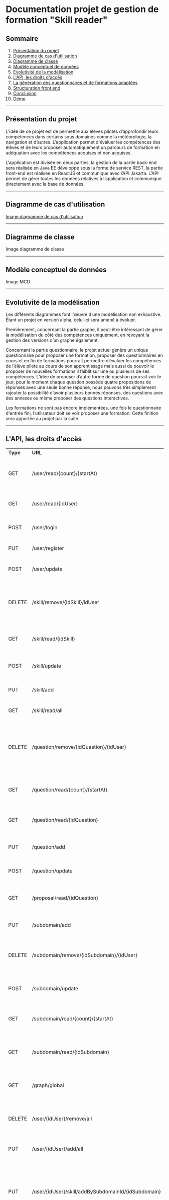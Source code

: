 # Documentation projet de gestion de formation "Skill reader"


## Sommaire

1. [Présentation du projet](#présentation-du-projet)
2. [Diagramme de cas d'utilisation](#diagramme-de-cas-dutilisation)
3. [Diagramme de classe](#diagramme-de-classe)
4. [Modèle conceptuel de données](#modèle-conceptuel-de-données)
5. [Evolutivité de la modélisation](#evolutivité-de-la-modélisation)
6. [L'API, les droits d'accès](#lapi-les-droits-daccès)
7. [La génération des questionnaires et de formations adaptées](#la-génération-des-questionnaires-et-de-formations-adaptées)
8. [Structuration front end](#structuration-front-end)
9. [Conclusion](#conclusion)
10. [Démo](#démo)


-----

## Présentation du projet


L’idée de ce projet est de permettre aux élèves pilotes d’approfondir leurs compétences dans certains sous domaines comme la météorologie, la navigation et d’autres. L’application permet d'évaluer les compétences des élèves et de leurs proposer automatiquement un parcours de formation en adéquation avec les compétences acquises et non acquises.

L’application est divisée en deux parties, la gestion de la partie back-end sera réalisée en Java EE développé sous la forme de service REST, la partie front-end est réalisée en ReactJS et communique avec l’API Jakarta. L’API permet de gérer toutes les données relatives à l’application et communique directement avec la base de données.

-----

## Diagramme de cas d'utilisation

[Image diagramme de cas d'utilisation](./docs/diagrammes/Diagramme%20de%20cas%20d'utilisation.png?raw=true)

-----

## Diagramme de classe

Image diagramme de classe

-----

## Modèle conceptuel de données

Image MCD

-----

## Evolutivité de la modélisation

Les différents diagrammes font l'œuvre d’une modélisation non exhaustive. Étant un projet en version alpha, celui-ci sera amené à évoluer.

Premièrement, concernant la partie graphe, il peut-être intéressant de gérer la modélisation du côté des compétences uniquement, en revoyant la gestion des versions d’un graphe également.

Concernant la partie questionnaire, le projet actuel génère un unique questionnaire pour proposer une formation, proposer des questionnaires en cours et en fin de formations pourrait permettre d’évaluer les compétences de l’élève pilote au cours de son apprentissage mais aussi de pouvoir le proposer de nouvelles formations il faiblit sur une ou plusieurs de ses compétences. L’idée de proposer d’autre forme de question pourrait voir le jour, pour le moment chaque question possède quatre propositions de réponses avec une seule bonne réponse, nous pouvons très simplement rajouter la possibilité d’avoir plusieurs bonnes réponses, des questions avec des annexes ou même proposer des questions interactives.

Les formations ne sont pas encore implémentées, une fois le questionnaire d'entrée fini, l’utilisateur doit se voir proposer une formation. Cette finition sera apportée au projet par la suite.

-----

## L'API, les droits d'accès

<table>
  <tr>
   <td><strong>Type</strong>
   </td>
   <td><strong>URL</strong>
   </td>
   <td><strong>Description</strong>
   </td>
   <td><strong>Accès</strong>
   </td>
  </tr>
  <tr>
   <td>GET
   </td>
   <td>/user/read/{count}/{startAt}
   </td>
   <td>Retourne un nombre d’utilisateur à partir de l’index {startAt}
   </td>
   <td>Utilisable uniquement par l’application
   </td>
  </tr>
  <tr>
   <td>GET
   </td>
   <td>/user/read/{idUser}
   </td>
   <td>Retourne l’utilisateur correspondant à {idUser}
   </td>
   <td>Utilisable uniquement par l’application
   </td>
  </tr>
  <tr>
   <td>POST
   </td>
   <td>/user/login
   </td>
   <td>Permets la connexion d’un utilisateur
   </td>
   <td>Tout le monde
   </td>
  </tr>
  <tr>
   <td>PUT
   </td>
   <td>/user/register
   </td>
   <td>Permets l’inscription d’un utilisateur
   </td>
   <td>Tout le monde
   </td>
  </tr>
  <tr>
   <td>POST
   </td>
   <td>/user/update
   </td>
   <td>Permets la modification d’un utilisateur
   </td>
   <td>Tout le monde
   </td>
  </tr>
  <tr>
   <td>DELETE
   </td>
   <td>/skill/remove/{idSkill}/idUser
   </td>
   <td>Supprime une compétence correspondant à {idSkill} si l’utilisateur en possède les droits
   </td>
   <td>Utilisable uniquement par l’application
   </td>
  </tr>
  <tr>
   <td>GET
   </td>
   <td>/skill/read/{idSkill}
   </td>
   <td>Retourne la compétence correspondante à {idSkill}
   </td>
   <td>Utilisable uniquement par l’application
   </td>
  </tr>
  <tr>
   <td>POST
   </td>
   <td>/skill/update
   </td>
   <td>Permets la modification d’une compétence
   </td>
   <td>Formateur
   </td>
  </tr>
  <tr>
   <td>PUT
   </td>
   <td>/skill/add
   </td>
   <td>Permets l’ajout d’une compétence
   </td>
   <td>Formateur
   </td>
  </tr>
  <tr>
   <td>GET
   </td>
   <td>/skill/read/all
   </td>
   <td>Retourne toutes les compétences
   </td>
   <td>Formateur
   </td>
  </tr>
  <tr>
   <td>DELETE
   </td>
   <td>/question/remove/{idQuestion}/{idUser}
   </td>
   <td>Permets la suppression d’une question correspondant à {idQuestion} si l’utilisateur en possède les droits
   </td>
   <td>Formateur
   </td>
  </tr>
  <tr>
   <td>GET
   </td>
   <td>/question/read/{count}/{startAt}
   </td>
   <td>Retourne un nombre de questions à partir de l’index {startAt}
   </td>
   <td>Utilisable uniquement par l’application
   </td>
  </tr>
  <tr>
   <td>GET
   </td>
   <td>/question/read/{idQuestion}
   </td>
   <td>Retourne la question correspondant à {idQuestion}
   </td>
   <td>Formateur
   </td>
  </tr>
  <tr>
   <td>PUT
   </td>
   <td>/question/add
   </td>
   <td>Permets l’ajout d’une question et de ses propositions
   </td>
   <td>Formateur
   </td>
  </tr>
  <tr>
   <td>POST
   </td>
   <td>/question/update
   </td>
   <td>Permets la modification d’une question
   </td>
   <td>Formateur
   </td>
  </tr>
  <tr>
   <td>GET
   </td>
   <td>/proposal/read/{idQuestion}
   </td>
   <td>Retourne les propositions de la question correspondant à {idQuestion}
   </td>
   <td>Utilisable uniquement par l’application
   </td>
  </tr>
  <tr>
   <td>PUT
   </td>
   <td>/subdomain/add
   </td>
   <td>Permets l’ajout d’un sous-domaine
   </td>
   <td>Formateur
   </td>
  </tr>
  <tr>
   <td>DELETE
   </td>
   <td>/subdomain/remove/{idSubdomain}/{idUser}
   </td>
   <td>Permets la suppression des compétences liée à un sous-domaine
   </td>
   <td>Formateur
   </td>
  </tr>
  <tr>
   <td>POST
   </td>
   <td>/subdomain/update
   </td>
   <td>Permets la modification d’un sous-domaine
   </td>
   <td>Formateur
   </td>
  </tr>
  <tr>
   <td>GET
   </td>
   <td>/subdomain/read/{count}/{startAt}
   </td>
   <td>Retourne un nombre de sous-domaine à partir de l’index {startAt}
   </td>
   <td>Utilisable uniquement par l’application
   </td>
  </tr>
  <tr>
   <td>GET
   </td>
   <td>/subdomain/read/{idSubdomain}
   </td>
   <td>Retourne un sous-domaine correspondant à {idSubdomain}
   </td>
   <td>Utilisable uniquement par l’application
   </td>
  </tr>
  <tr>
   <td>GET
   </td>
   <td>/graph/global
   </td>
   <td>Retourne les noeuds du graphe de compétences et ses arcs
   </td>
   <td>Tout le monde
   </td>
  </tr>
  <tr>
   <td>DELETE
   </td>
   <td>/user/{idUser}/remove/all
   </td>
   <td>Retire toutes les compétences choisis par un utilisateur
   </td>
   <td>Tout le monde
   </td>
  </tr>
  <tr>
   <td>PUT
   </td>
   <td>/user/{idUser}/add/all
   </td>
   <td>Ajoute toutes les compétences à un utilisateur
   </td>
   <td>Tout le monde
   </td>
  </tr>
  <tr>
   <td>PUT
   </td>
   <td>/user/{idUser}/skill/addBySubdomainId/{idSubdomain}
   </td>
   <td>Ajoute toutes les compétences d’un sous-domaine correspondant à {idSubdomain} à un utilisateur
   </td>
   <td>Tout le monde
   </td>
  </tr>
  <tr>
   <td>DELETE
   </td>
   <td>/user/{idUser}/skill/remove/{idSkill}
   </td>
   <td>Retire la compétence correspondant à {idSkill} de l’utilisateur {idUser}
   </td>
   <td>Tout le monde
   </td>
  </tr>
  <tr>
   <td>PUT
   </td>
   <td>/user/{idUser}/skill/add/{idSkill}
   </td>
   <td>Ajoute la compétence correspondant à {idSkill} à l’utilisateur {idUser}
   </td>
   <td>Tout le monde
   </td>
  </tr>
  <tr>
   <td>POST
   </td>
   <td>/questionnary/response/{idUser}/qId/{idQuestion}/rId/{idProposal}
   </td>
   <td>Enregistre la question comme étant répondu par l’utilisateur
   </td>
   <td>Utilisable uniquement par l’application
   </td>
  </tr>
  <tr>
   <td>GET
   </td>
   <td>/questionnary/getQuestion/{idUser}/{difficulty}
   </td>
   <td>Retourne une question de difficulté {difficulty} en fonction des compétences choisis de l’utilisateur {idUser}
   </td>
   <td>Utilisable uniquement par l’application
   </td>
  </tr>
</table>

-----

## La génération des questionnaires et de formations adaptées

Le but du questionnaire est de pouvoir attribuer à chaque compétence que l’utilisateur aura au préalable sélectionné un score positif ou nul. Pour cela, la génération des questionnaires est entièrement contrôlée par l’API. En effet, celle-ci génère des questions à poser à l’utilisateur en se basant sur les compétences choisies. En appelant la requête permettant d’acquérir une question, l’API retourne une question au hasard appartenant à une ou des compétence(s) de l’utilisateur. De plus, elle ne se limite pas à un choix hasardeux. En effet, elle ne compte que le/les compétence(s) dont le malus est strictement inférieur à 10 et dont l’erreur successive est strictement inférieure à 4 (Le malus étant un entier naturel incrémenté lorsqu’une réponse à une question est fausse. L’erreur successive quant à elle est un entier naturel représentant le nombre de fois où l’utilisateur se trompe à répétition à une compétence). 

Si la réponse à une question est fausse, le questionnaire octroie un malus égal à 4 soustrait par la difficulté de la question posée (4 représentant la difficulté maximale des questions pouvant être posées). Si la réponse est fausse, le questionnaire va incrémenter l’erreur successive correspondant à la compétence examinée de 1. 

Pour chaque bonne réponse à une question d’une compétence de l’utilisateur, la difficulté des questions posées est incrémentée de 0.5 et le score est incrémenté d’un montant égal à la difficulté de la question.

La limite d’un questionnaire est donc fixée sur les erreurs commises par l’utilisateur. Moins il fera d’erreur, plus le questionnaire durera longtemps et deviendra difficile. A contrario, plus il fait d'erreurs, plus le questionnaire sera court. Ainsi, les formations proposées à l’utilisateur à la suite du questionnaire seront proposées dans l’ordre ascendant des résultats de ses compétences.

-----

## Structuration front end

Image structure front end

Les composants constituent les éléments réutilisables de l’application contenant leurs propres logiques, ils sont indépendant l’un de l’autre, sauf pour les sous-composants - les composants utilisables dans un composant - comme le composant “Form” qui est composé de composant “InputFloating”

Les vues constituent les différentes pages de l’application et sont agrégées de multiples composants, les pages incorpore le contexte AuthContext pour identifier l’utilisateur.

Les contextes constituent les états globaux de l’application notamment l’authentification permettant d’identifier l’utilisateur connecté. Les contextes sont utilisés par les Vues.

Les routes accessibles sont décrites dans “App.js”.

-----

## Conclusion

Ce projet nous à permis de travailler en équipe et d’utiliser une méthode adaptée pour le travail d’équipe, l’utilisation de la méthode agile pour la gestion du projet et de git pour le versionning du projet par exemple.

-----

## Démo

https://www.youtube.com/watch?v=Nk5f8VwTSgo
